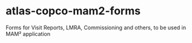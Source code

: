 # atlas-copco-mam2-forms
Forms for Visit Reports, LMRA, Commissioning and others, to be used in MAM² application
